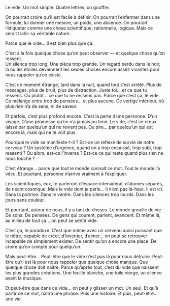 Le vide. Un mot simple. Quatre lettres, un gouffre.

On pourrait croire qu’il est facile à définir. On pourrait l’enfermer dans une formule, lui donner une mesure, un poids, une absence. On pourrait l’étiqueter comme une chose scientifique, rationnelle, logique. Mais ce serait trahir sa véritable nature.

Parce que le vide… il est bien plus que ça.

C’est à la fois quelque chose qu’on peut observer — et quelque chose qu’on ressent.  
Un silence trop long. Une pièce trop grande. Un regard perdu dans le noir, là où les étoiles deviennent les seules choses encore assez vivantes pour nous rappeler qu’on existe.

C’est ce moment étrange, tard dans la nuit, quand tout s’est arrêté. Plus de messages, plus de bruit, plus de distraction. Juste toi… et ce que tu ressens. Ou plutôt… ce que tu ne ressens pas. Parce que c’est ça, le vide. Ce mélange entre trop de pensées… et plus aucune. Ce vertige intérieur, où plus rien n’a de sens, ni de saveur.

Et parfois, c’est plus profond encore. C’est la perte d’une personne. D’un visage. D’une promesse qu’on n’a jamais pu tenir. Le vide, c’est ce creux laissé par quelqu’un qui ne revient pas. Ou pire… par quelqu’un qui est encore là, mais qui ne te voit plus.

Pourquoi le vide se manifeste-t-il ? Est-ce un réflexe de survie de notre cerveau ? Un système d’urgence, quand on a trop encaissé, trop subi, trop ressenti ? Ou alors, est-ce l’inverse ? Est-ce ce qui reste quand plus rien ne nous touche ?

C’est étrange… parce que tout le monde connaît ce mot. Tout le monde l’a vécu. Et pourtant, personne n’arrive vraiment à l’expliquer.

Les scientifiques, eux, te parleront d’espace intersidéral, d’atomes séparés, de néant cosmique. Mais le vide dont je parle… il n’est pas là-haut. Il est ici. Dans la poitrine. Dans le ventre. Dans les silences trop lourds. Dans les jours sans couleur.

Et pourtant, autour de nous, il y a tant de choses. Le monde grouille de vie. De sons. De pensées. De gens qui courent, parlent, avancent. Et même là, au milieu de tout ça… on peut se sentir vide.

C’est ça, le paradoxe. C’est que même avec un cerveau aussi puissant que le nôtre, capable de créer, d’inventer, d’aimer… on peut se retrouver incapable de simplement exister. De sentir qu’on a encore une place. De croire qu’on compte pour quelqu’un.

Mais peut-être…  Peut-être que le vide n’est pas là pour nous détruire. Peut-être qu’il est là pour nous rappeler que quelque chose manque. Que quelque chose doit naître. Parce qu’après tout, c’est du vide que naissent les plus grandes créations. Une feuille blanche, une toile vierge, un silence avant la musique.

Et peut-être que dans ce vide… on peut y glisser un mot. Un seul. Et qu’à partir de ce mot, naîtra une phrase. Puis une histoire. Et puis, peut-être… une vie.